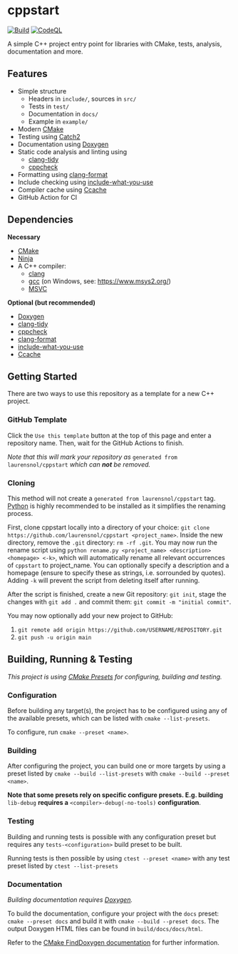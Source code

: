 # cppstart

[![Build](https://github.com/laurensnol/cppstart/actions/workflows/build.yml/badge.svg)](https://github.com/laurensnol/cppstart/actions/workflows/build.yml)
[![CodeQL](https://github.com/laurensnol/cppstart/actions/workflows/github-code-scanning/codeql/badge.svg)](https://github.com/laurensnol/cppstart/actions/workflows/github-code-scanning/codeql)

A simple C++ project entry point for libraries with CMake, tests, analysis,
documentation and more.

## Features

- Simple structure
  - Headers in `include/`, sources in `src/`
  - Tests in `test/`
  - Documentation in `docs/`
  - Example in `example/`
- Modern [CMake](https://cmake.org/)
- Testing using [Catch2](https://github.com/catchorg/Catch2)
- Documentation using [Doxygen](https://doxygen.nl/)
- Static code analysis and linting using
  - [clang-tidy](https://clang.llvm.org/extra/clang-tidy/)
  - [cppcheck](https://cppcheck.sourceforge.io/)
- Formatting using [clang-format](https://clang.llvm.org/docs/ClangFormat.html)
- Include checking using
[include-what-you-use](https://include-what-you-use.org/)
- Compiler cache using [Ccache](https://ccache.dev/)
- GitHub Action for CI

## Dependencies

**Necessary**

- [CMake](https://cmake.org/)
- [Ninja](https://ninja-build.org/)
- A C++ compiler:
  - [clang](https://clang.llvm.org/)
  - [gcc](https://gcc.gnu.org/) (on Windows, see: https://www.msys2.org/)
  - [MSVC](https://visualstudio.microsoft.com/vs/features/cplusplus/)

**Optional (but recommended)**

- [Doxygen](https://doxygen.nl/)
- [clang-tidy](https://clang.llvm.org/extra/clang-tidy/)
- [cppcheck](https://cppcheck.sourceforge.io/)
- [clang-format](https://clang.llvm.org/docs/ClangFormat.html)
- [include-what-you-use](https://include-what-you-use.org/)
- [Ccache](https://ccache.dev/)

## Getting Started

There are two ways to use this repository as a template for a new C++ project.

### GitHub Template

Click the `Use this template` button at the top of this page and enter a
repository name. Then, wait for the GitHub Actions to finish.

*Note that this will mark your repository as* 
`generated from laurensnol/cppstart` *which can **not** be removed.*

### Cloning

This method will not create a `generated from laurensnol/cppstart` tag.
[Python](https://www.python.org/) is highly recommended to be installed as it
simplifies the renaming process.

First, clone cppstart locally into a directory of your choice:
`git clone https://github.com/laurensnol/cppstart <project_name>`. Inside the
new directory, remove the `.git` directory: `rm -rf .git`. You may now run the
rename script using
`python rename.py <project_name> <description> <homepage> <-k>`, which
will automatically rename all relevant occurrences of `cppstart` to
project_name. You can optionally specify a description and a homepage (ensure to
specify these as strings, i.e. sorrounded by quotes). Adding `-k` will prevent
the script from deleting itself after running.

After the script is finished, create a new Git repository: `git init`, stage the
changes with `git add .` and commit them: `git commit -m "initial commit"`.

You may now optionally add your new project to GitHub:

1. `git remote add origin https://github.com/USERNAME/REPOSITORY.git`
2. `git push -u origin main`

## Building, Running & Testing

*This project is using
[CMake Presets](https://cmake.org/cmake/help/latest/manual/cmake-presets.7.html)
for configuring, building and testing.*

### Configuration

Before building any target(s), the project has to be configured using any of the
available presets, which can be listed with `cmake --list-presets`.

To configure, run `cmake --preset <name>`.

### Building

After configuring the project, you can build one or more targets by using a
preset listed by `cmake --build --list-presets` with
`cmake --build --preset <name>`.

**Note that some presets rely on specific configure presets. E.g. building**
`lib-debug` **requires a** `<compiler>-debug(-no-tools)` **configuration**.

### Testing

Building and running tests is possible with any configuration preset but
requires any `tests-<configuration>` build preset to be built.

Running tests is then possible by using `ctest --preset <name>` with any test
preset listed by `ctest --list-presets`

### Documentation

*Building documentation requires [Doxygen](https://doxygen.nl/).*

To build the documentation, configure your project with the `docs` preset:
`cmake --preset docs` and build it with `cmake --build --preset docs`. The
output Doxygen HTML files can be found in `build/docs/docs/html`.

Refer to the [CMake FindDoxygen documentation](https://cmake.org/cmake/help/latest/module/FindDoxygen.html)
for further information.
